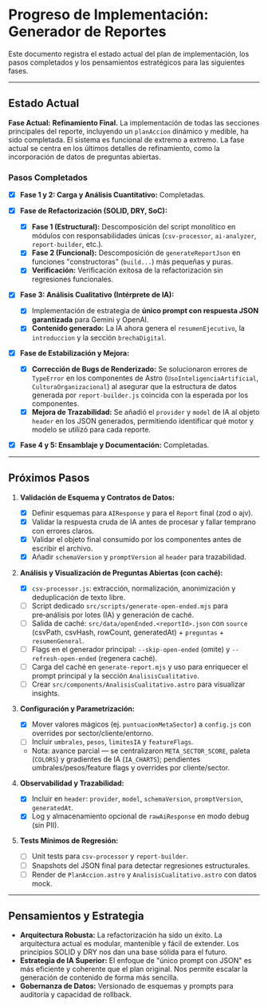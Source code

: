 # Progreso de Implementación: Generador de Reportes

Este documento registra el estado actual del plan de implementación, los pasos completados y los pensamientos estratégicos para las siguientes fases.

---

## Estado Actual

**Fase Actual:** **Refinamiento Final.** La implementación de todas las secciones principales del reporte, incluyendo un `planAccion` dinámico y medible, ha sido completada. El sistema es funcional de extremo a extremo. La fase actual se centra en los últimos detalles de refinamiento, como la incorporación de datos de preguntas abiertas.

### Pasos Completados

-   [x] **Fase 1 y 2: Carga y Análisis Cuantitativo:** Completadas.

-   [x] **Fase de Refactorización (SOLID, DRY, SoC):**
    -   [x] **Fase 1 (Estructural):** Descomposición del script monolítico en módulos con responsabilidades únicas (`csv-processor`, `ai-analyzer`, `report-builder`, etc.).
    -   [x] **Fase 2 (Funcional):** Descomposición de `generateReportJson` en funciones "constructoras" (`build...`) más pequeñas y puras.
    -   [x] **Verificación:** Verificación exitosa de la refactorización sin regresiones funcionales.

-   [x] **Fase 3: Análisis Cualitativo (Intérprete de IA):**
    -   [x] Implementación de estrategia de **único prompt con respuesta JSON garantizada** para Gemini y OpenAI.
    -   [x] **Contenido generado:** La IA ahora genera el `resumenEjecutivo`, la `introduccion` y la sección `brechaDigital`.

-   [x] **Fase de Estabilización y Mejora:**
    -   [x] **Corrección de Bugs de Renderizado:** Se solucionaron errores de `TypeError` en los componentes de Astro (`UsoInteligenciaArtificial`, `CulturaOrganizacional`) al asegurar que la estructura de datos generada por `report-builder.js` coincida con la esperada por los componentes.
    -   [x] **Mejora de Trazabilidad:** Se añadió el `provider` y `model` de IA al objeto `header` en los JSON generados, permitiendo identificar qué motor y modelo se utilizó para cada reporte.

-   [x] **Fase 4 y 5: Ensamblaje y Documentación:** Completadas.

---

## Próximos Pasos

1.  **Validación de Esquema y Contratos de Datos:**
    -   [x] Definir esquemas para `AIResponse` y para el `Report` final (zod o ajv).
    -   [x] Validar la respuesta cruda de IA antes de procesar y fallar temprano con errores claros.
    -   [x] Validar el objeto final consumido por los componentes antes de escribir el archivo.
    -   [x] Añadir `schemaVersion` y `promptVersion` al `header` para trazabilidad.

2.  **Análisis y Visualización de Preguntas Abiertas (con caché):**
    -   [x] `csv-processor.js`: extracción, normalización, anonimización y deduplicación de texto libre.
    -   [ ] Script dedicado `src/scripts/generate-open-ended.mjs` para pre‑análisis por lotes (IA) y generación de caché.
    -   [ ] Salida de caché: `src/data/openEnded.<reportId>.json` con `source` (csvPath, csvHash, rowCount, generatedAt) + `preguntas` + `resumenGeneral`.
    -   [ ] Flags en el generador principal: `--skip-open-ended` (omite) y `--refresh-open-ended` (regenera caché).
    -   [ ] Carga del caché en `generate-report.mjs` y uso para enriquecer el prompt principal y la sección `AnalisisCualitativo`.
    -   [ ] Crear `src/components/AnalisisCualitativo.astro` para visualizar insights.

3.  **Configuración y Parametrización:**
    -   [x] Mover valores mágicos (ej. `puntuacionMetaSector`) a `config.js` con overrides por sector/cliente/entorno.
    -   [ ] Incluir `umbrales`, `pesos`, `limitesIA` y `featureFlags`.
    -   Nota: avance parcial — se centralizaron `META_SECTOR_SCORE`, paleta (`COLORS`) y gradientes de IA (`IA_CHARTS`); pendientes umbrales/pesos/feature flags y overrides por cliente/sector.

4.  **Observabilidad y Trazabilidad:**
    -   [x] Incluir en `header`: `provider`, `model`, `schemaVersion`, `promptVersion`, `generatedAt`.
    -   [x] Log y almacenamiento opcional de `rawAiResponse` en modo debug (sin PII).

5.  **Tests Mínimos de Regresión:**
    -   [ ] Unit tests para `csv-processor` y `report-builder`.
    -   [ ] Snapshots del JSON final para detectar regresiones estructurales.
    -   [ ] Render de `PlanAccion.astro` y `AnalisisCualitativo.astro` con datos mock.

---

## Pensamientos y Estrategia

*   **Arquitectura Robusta:** La refactorización ha sido un éxito. La arquitectura actual es modular, mantenible y fácil de extender. Los principios SOLID y DRY nos dan una base sólida para el futuro.
*   **Estrategia de IA Superior:** El enfoque de "único prompt con JSON" es más eficiente y coherente que el plan original. Nos permite escalar la generación de contenido de forma más sencilla.
*   **Gobernanza de Datos:** Versionado de esquemas y prompts para auditoría y capacidad de rollback.

